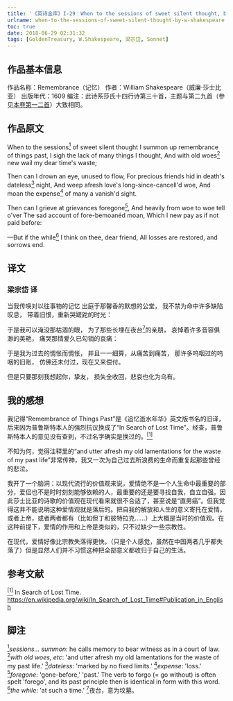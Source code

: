 ```yaml
---
title: '《英诗金库》I-29：When to the sessions of sweet silent thought, by W. Shakespeare'
urlname: when-to-the-sessions-of-sweet-silent-thought-by-w-shakespeare
toc: true
date: 2018-06-29 02:31:32
tags: [GoldenTreasury, W.Shakespeare, 梁宗岱, Sonnet]
---
```


## 作品基本信息

作品名称：Remembrance（记忆）
作者：William Shakespeare（威廉·莎士比亚）
出版年代：1609
编注：此诗系莎氏十四行诗第三十首，主题与第二九首（参见[本卷第一二首](/post/when-in-disgrace-with-fortune-and-men-s-eyes-by-w-shakespeare)）大致相同。

## 作品原文

When to the sessions<a href="#note1" id="note1ref"><sup>1</sup></a> of sweet silent thought
I summon up remembrance of things past,
I sigh the lack of many things I thought,
And with old woes<a href="#note2" id="note2ref"><sup>2</sup></a> new wail my dear time's waste;

Then can I drown an eye, unused to flow,
For precious friends hid in death's dateless<a href="#note3" id="note3ref"><sup>3</sup></a> night,
And weep afresh love's long-since-cancell'd woe,
And moan the expense<a href="#note4" id="note4ref"><sup>4</sup></a> of many a vanish'd sight.

Then can I grieve at grievances foregone<a href="#note5" id="note5ref"><sup>5</sup></a>,
And heavily from woe to woe tell o'ver
The sad account of fore-bemoanéd moan,
Which I new pay as if not paid before:

—But if the while<a href="#note6" id="note6ref"><sup>6</sup></a> I think on thee, dear friend,
All losses are restored, and sorrows end.

## 译文
### 梁宗岱 译

当我传唤对以往事物的记忆
出庭于那馨香的默想的公堂，
我不禁为命中许多缺陷叹息，
带着旧恨，重新哭蹉跎的时光：

于是我可以淹没那枯涸的眼，
为了那些长埋在夜台<a href="#note7" id="note7ref"><sup>7</sup></a>的亲朋，
哀悼着许多音容俱渺的美艳，
痛哭那情爱久已勾销的哀痛：

于是我为过去的惆怅而惆怅，
并且一一细算，从痛苦到痛苦，
那许多呜咽过的呜咽的旧账，
仿佛还未付过，现在又来偿付。

但是只要那刻我想起你，挚友，
损失全收回，悲哀也化为乌有。

## 我的感想

我记得“Remembrance of Things Past”是《追忆逝水年华》英文版书名的旧译，后来因为普鲁斯特本人的强烈抗议换成了“In Search of Lost Time”。经查，普鲁斯特本人的意见没有查到，不过名字确实是换过的。<a href="#bib1" id="bib1ref"><sup>[1]</sup></a>

不知为何，觉得注释里的“and utter afresh my old lamentations for the waste of my past life”非常传神，我又一次为自己过去所浪费的生命而重复起那些曾经的悲泣。

我开了一个脑洞：以现代流行的价值观来说，爱情绝不是一个人生命中最重要的部分，爱侣也不是时时刻刻能够依赖的人，最重要的还是要寻找自我，自立自强。因此莎士比亚的诗歌的价值观在现代看来就很不合适了，甚至说是“直男癌”。但我觉得这并不能说明这种爱情观就是落后的。把自我的解放和人生的意义寄托在爱情，或者上帝，或者两者都有（比如但丁和彼特拉克……）上大概是当时的价值观。在这种前提下，爱情的作用和上帝是类似的，只不过缺少一些宗教性。

在现代，爱情好像比宗教失落得更快。（只是个人感觉，虽然在中国两者几乎都失落了）但是显然人们并不习惯这种把全部意义都收归于自己的生活。

## 参考文献
<a id="bib1" href="#bib1ref"><sup>[1]</sup></a> In Search of Lost Time. <https://en.wikipedia.org/wiki/In_Search_of_Lost_Time#Publication_in_English>

## 脚注
<a id="note1" href="#note1ref"><sup>1</sup></a>*sessions… summon*: he calls memory to bear witness as in a court of law.
<a id="note2" href="#note2ref"><sup>2</sup></a>*with old woes, etc*: 'and utter afresh my old lamentations for the waste of my past life.'
<a id="note3" href="#note3ref"><sup>3</sup></a>*dateless*: 'marked by no fixed limits.'
<a id="note4" href="#note4ref"><sup>4</sup></a>*expense*: 'loss.'
<a id="note5" href="#note5ref"><sup>5</sup></a>*foregone*: 'gone-before,' 'past.' The verb to forgo (= go without) is often spelt 'forego', and its past principle then is identical in form with this word.
<a id="note6" href="#note6ref"><sup>6</sup></a>*the while*: 'at such a time.'
<a id="note7" href="#note7ref"><sup>7</sup></a>夜台，意为坟墓。
